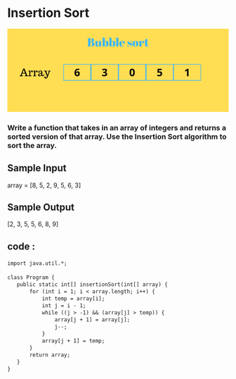 # Insertion Sort


![Bubble Sort]( https://github.com/sp18-interns/bhavesh-intern/blob/main/1%20june%202022/JavaPractice/bubble-sort.gif "Bubble Sort")


### Write a function that takes in an array of integers and returns a sorted version of that array. Use the Insertion Sort algorithm to sort the array.


## Sample Input

array = [8, 5, 2, 9, 5, 6, 3]
## Sample Output 

[2, 3, 5, 5, 6, 8, 9]

## code :  

 ```
import java.util.*;

class Program {
    public static int[] insertionSort(int[] array) {
        for (int i = 1; i < array.length; i++) {
            int temp = array[i];
            int j = i - 1;
            while ((j > -1) && (array[j] > temp)) {
                array[j + 1] = array[j];
                j--;
            }
            array[j + 1] = temp;
        }
        return array;
    }
}
```